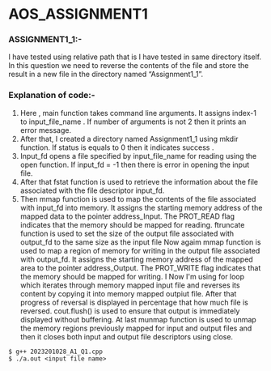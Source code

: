 # AOS_ASSIGNMENT1

### ASSIGNMENT1_1:- 
I have tested using relative path that is I have tested in same directory itself.
In this question we need to reverse the contents of the file and store the result in a new file
in the directory named “Assignment1_1”.

### Explanation of code:- 
1. Here , main function takes command line arguments. It assigns index-1 to input_file_name . If number of arguments is not 2 then it prints an error message.
2. After that, I created a directory named Assignment1_1 using mkdir function. If status is equals to 0 then it indicates success .
3. Input_fd opens a file specified by input_file_name for reading using the open function. If input_fd = -1 then there is error in opening the input file.
4. After that fstat function is used to retrieve the information about the file associated with the file descriptor input_fd.
5. Then mmap function is used to map the contents of the file associated with input_fd into memory. It assigns the starting memory address of the mapped data to the pointer address_Input. The PROT_READ flag indicates that the memory should be mapped for reading. 
ftruncate function is used to set the size of the output file associated with output_fd to the same size as the input file
Now agaim mmap function is used to map a region of memory for writing in the output file associated with output_fd. It assigns the starting memory address of the mapped area to the pointer address_Output. The PROT_WRITE flag indicates that the memory should be mapped for writing. I
Now I'm using for loop which iterates through memory mapped input file and reverses its content by copying it into memory mapped outpiut file.
After that progress of reversal is displayed in percentage that how much file is reversed.
cout.flush() is used to ensure that output is immediately displayed without buffering.
At last munmap function is used to unmap the memory regions previously mapped for input and output files and then it closes both input and output file descriptors using close.

```
$ g++ 2023201028_A1_Q1.cpp
$ ./a.out <input file name>
```

